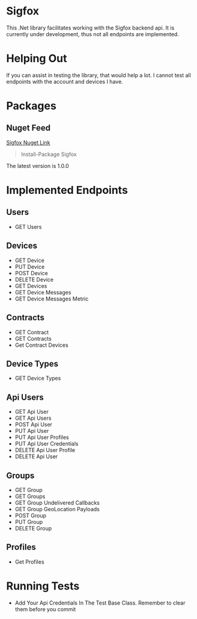 # Sigfox

This .Net library facilitates working with the Sigfox backend api.
It is currently under development, thus not all endpoints are implemented.

# Helping Out

If you can assist in testing the library, that would help a lot.
I cannot test all endpoints with the account and devices I have.

# Packages

## Nuget Feed

[ Sigfox Nuget Link](https://www.nuget.org/packages/Sigfox/)

> Install-Package Sigfox

The latest version is 1.0.0

# Implemented Endpoints

## Users

* GET Users

## Devices

* GET Device
* PUT Device
* POST Device
* DELETE Device
* GET Devices
* GET Device Messages
* GET Device Messages Metric

## Contracts

* GET Contract
* GET Contracts
* Get Contract Devices


## Device Types

* GET Device Types

## Api Users

* GET Api User
* GET Api Users
* POST Api User
* PUT Api User
* PUT Api User Profiles
* PUT Api User Credentials
* DELETE Api User Profile
* DELETE Api User

## Groups

* GET Group
* GET Groups
* GET Group Undelivered Callbacks
* GET Group GeoLocation Payloads
* POST Group
* PUT Group
* DELETE Group

## Profiles

* Get Profiles

# Running Tests

* Add Your Api Credentials In The Test Base Class.
Remember to clear them before you commit
